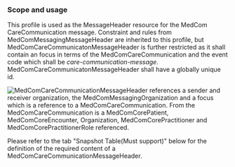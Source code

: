 ### Scope and usage 
This profile is used as the MessageHeader resource for the MedCom CareCommunication message. Constraint and rules from MedComMessagingMessageHeader are inherited to this profile, but MedComCareCommunicatonMessageHeader is further restricted as it shall contain an focus in terms of the MedComCareCommunication and the event code which shall be *care-communication-message*. MedComCareCommunicatonMessageHeader shall have a globally unique id. 

<img alt="MedComCareCommunicationMessageHeader references a sender and receiver organization, the MedComMessagingOrganization and a focus which is a reference to a MedComCareCommunication. From the MedComCareCommunication is a MedComCorePatient, MedComCoreEncounter, Organization, MedComCorePractitioner and MedComCorePractitionerRole referenced." src="./carecommunication/CareCommunicationMessageHeader.svg" style="float:none; display:block; margin-left:auto; margin-right:auto;" />

Please refer to the tab "Snapshot Table(Must support)" below for the definition of the required content of a MedComCareCommunicationMessageHeader.
